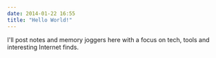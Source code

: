 ```yaml
---
date: 2014-01-22 16:55
title: "Hello World!"
---
```


I'll post notes and memory joggers here with a focus on tech, tools and interesting Internet finds.


